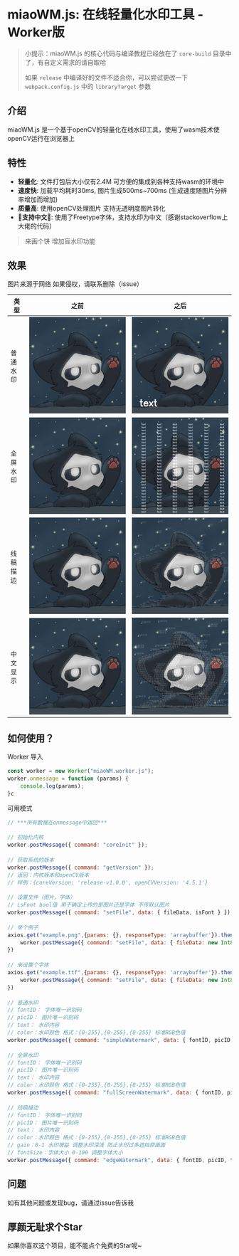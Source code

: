 # miaoWM.js: 在线轻量化水印工具 - Worker版

> 小提示：miaoWM.js 的核心代码与编译教程已经放在了 `core-build` 目录中了，有自定义需求的请自取哈
> 
> 如果 `release` 中编译好的文件不适合你，可以尝试更改一下 `webpack.config.js` 中的 `libraryTarget` 参数

## 介绍

miaoWM.js 是一个基于openCV的轻量化在线水印工具，使用了wasm技术使openCV运行在浏览器上

## 特性

- **轻量化**: 文件打包后大小仅有2.4M 可方便的集成到各种支持wasm的环境中
- **速度快**: 加载平均耗时30ms, 图片生成500ms~700ms  (生成速度随图片分辨率增加而增加)
- **质量高**: 使用openCV处理图片 支持无透明度图片转化
- **🎉支持中文🎉**: 使用了Freetype字体，支持水印为中文（感谢stackoverflow上大佬的代码）

>  来画个饼 增加盲水印功能

## 效果
图片来源于网络 如果侵权，请联系删除（issue）

| 类型 | 之前 | 之后 |
| --- | --- | --- |
| 普通水印 |  ![example](./example-pic/example.jpg)    |  ![example-1](./example-pic/example-1.png)
| 全屏水印 |  ![example](./example-pic/example.jpg)    |  ![example-2](./example-pic/example-2.png)
| 线稿描边 |  ![example](./example-pic/example.jpg)    |  ![example-3](./example-pic/example-3.png)
| 中文显示 |  ![example](./example-pic/example.jpg)    |  ![example-3](./example-pic/example-4.png)

## 如何使用？

Worker 导入
```js
const worker = new Worker("miaoWM.worker.js");
worker.onmessage = function (params) {
    console.log(params);
}c
```

可用模式
```js
// ***所有数据在onmessage中返回***

// 初始化内核
worker.postMessage({ command: "coreInit" });

// 获取系统的版本
worker.postMessage({ command: "getVersion" });
// 返回：内核版本和openCV版本
// 样例：{coreVersion: 'release-v1.0.0', openCVVersion: '4.5.1'}

// 设置文件（图片，字体）
// isFont bool值 用于确定上传的是图片还是字体 不传默认图片
worker.postMessage({ command: "setFile", data: { fileData, isFont } });

// 举个例子
axios.get("example.png",{params: {}, responseType: 'arraybuffer'}).then((res)=>{
    worker.postMessage({ command: "setFile", data: { fileData: new Int8Array(res.data), isFont: false } }); // PID 为用于确定图片的唯一识别码
})

// 来设置个字体
axios.get("example.ttf",{params: {}, responseType: 'arraybuffer'}).then((res)=>{
    worker.postMessage({ command: "setFile", data: { fileData: new Int8Array(res.data), isFont: true } }); // FID 为用于确定字体的唯一识别码
})

// 普通水印
// fontID： 字体唯一识别码
// picID： 图片唯一识别码
// text： 水印内容
// color：水印颜色 格式：{0-255},{0-255},{0-255} 标准RGB色值
worker.postMessage({ command: "simpleWatermark", data: { fontID, picID, text, color } });

// 全屏水印
// fontID： 字体唯一识别码
// picID： 图片唯一识别码
// text： 水印内容
// color：水印颜色 格式：{0-255},{0-255},{0-255} 标准RGB色值
worker.postMessage({ command: "fullScreenWatermark", data: { fontID, picID, text, color } });

// 线稿描边
// fontID： 字体唯一识别码
// picID： 图片唯一识别码
// text： 水印内容
// color：水印颜色 格式：{0-255},{0-255},{0-255} 标准RGB色值
// gain：0-1 水印增益 调整水印深浅 防止水印过多遮挡原画面
// fontSize：字体大小 0-100 调整字体大小
worker.postMessage({ command: "edgeWatermark", data: { fontID, picID, text, color, gain, fontSize } });
```

## 问题

如有其他问题或发现bug，请通过issue告诉我

## 厚颜无耻求个Star
如果你喜欢这个项目，能不能点个免费的Star呢~
